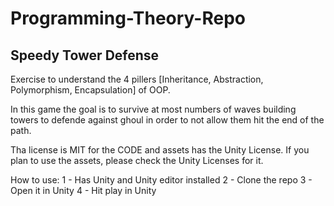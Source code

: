 # Programming-Theory-Repo
 
## Speedy Tower Defense 
Exercise to understand the 4 pillers [Inheritance, Abstraction, Polymorphism, Encapsulation] of OOP.

In this game the goal is to survive at most numbers of waves building towers to defende against ghoul in order to not allow them hit the end of the path.

Tha license is MIT for the CODE and assets has the Unity License. If you plan to use the assets, please check the Unity Licenses for it.


How to use:
1 - Has Unity and Unity editor installed
2 - Clone the repo
3 - Open it in Unity
4 - Hit play in Unity

